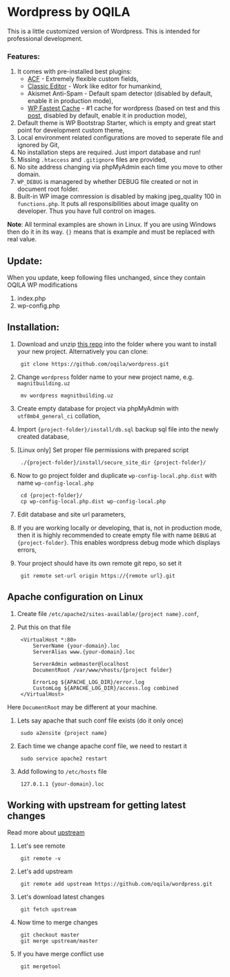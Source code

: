 # Wordpress by OQILA

This is a little customized version of Wordpress. This is intended for professional development.

### Features:

1. It comes with pre-installed best plugins:
    * [ACF](https://wordpress.org/plugins/advanced-custom-fields/) - Extremely flexible custom fields,
    * [Classic Editor](https://wordpress.org/plugins/classic-editor/) - Work like editor for humankind,
    * Akismet Anti-Spam - Default spam detector (disabled by default, enable it in production mode),
    * [WP Fastest Cache](https://wordpress.org/plugins/wp-fastest-cache/) - #1 cache for wordpress (based on test and this [post](https://blog.hubspot.com/website/best-wordpress-cache-plugins-to-speed-up-a-site), disabled by default, enable it in production mode),
1. Default theme is WP Bootstrap Starter, which is empty and great start point for development custom theme,
1. Local environment related configurations are moved to seperate file and ignored by Git,
1. No installation steps are required. Just import database and run!
1. Missing `.htaccess` and `.gitignore` files are provided,
1. No site address changing via phpMyAdmin each time you move to other domain.
1. `WP_DEBUG` is managered by whether DEBUG file created or not in document root folder.
1. Built-in WP image comression is disabled by making jpeg_quality 100 in `functions.php`. It puts all responsibilities about image quality on developer. Thus you have full control on images.

**Note**: All terminal examples are shown in Linux. If you are using Windows then do it in its way. `{}` means that is example and must be replaced with real value.

## Update:

When you update, keep following files unchanged, since they contain OQILA WP modifications
1. index.php
1. wp-config.php



## Installation:

1. Download and unzip [this repo](https://github.com/oqila/wordpress/archive/master.zip) into the folder where you want to install your new project. Alternatively you can clone:
        
        git clone https://github.com/oqila/wordpress.git

1. Change `wordpress` folder name to your new project name, e.g. `magnitbuilding.uz`
        
        mv wordpress magnitbuilding.uz

1. Create empty database for project via phpMyAdmin with `utf8mb4_general_ci` collation,
1. Import `{project-folder}/install/db.sql` backup sql file into the newly created database,
1. [Linux only] Set proper file permissions with prepared script
        
        ./{project-folder}/install/secure_site_dir {project-folder}/

1. Now to go project folder and duplicate `wp-config-local.php.dist` with name `wp-config-local.php`
        
        cd {project-folder}/
        cp wp-config-local.php.dist wp-config-local.php

1. Edit database and site url parameters,
1. If you are working locally or developing, that is, not in production mode, then it is highly recommended to create empty file with name `DEBUG` at `{project-folder}`. This enables wordpress debug mode which displays errors,
1. Your project should have its own remote git repo, so set it
        
        git remote set-url origin https://{remote url}.git


## Apache configuration on Linux

1. Create file `/etc/apache2/sites-available/{project name}.conf`,
1. Put this on that file
        
        <VirtualHost *:80>
            ServerName {your-domain}.loc
            ServerAlias www.{your-domain}.loc

            ServerAdmin webmaster@localhost
            DocumentRoot /var/www/vhosts/{project folder}

            ErrorLog ${APACHE_LOG_DIR}/error.log
            CustomLog ${APACHE_LOG_DIR}/access.log combined
        </VirtualHost>

Here `DocumentRoot` may be different at your machine.

1. Lets say apache that such conf file exists (do it only once)
        
        sudo a2ensite {project name}

4. Each time we change apache conf file, we need to restart it
        
        sudo service apache2 restart

5. Add following to `/etc/hosts` file
        
        127.0.1.1 {your-domain}.loc


## Working with upstream for getting latest changes

Read more about [upstream](https://www.atlassian.com/git/tutorials/git-forks-and-upstreams)

1. Let's see remote
        
        git remote -v

2. Let's add upstream
        
        git remote add upstream https://github.com/oqila/wordpress.git

3. Let's download latest changes
        
        git fetch upstream

4. Now time to merge changes
        
        git checkout master
        git merge upstream/master

5. If you have merge conflict use
        
        git mergetool
